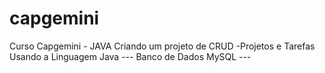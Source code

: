 # capgemini
Curso Capgemini - JAVA
Criando um projeto de CRUD -Projetos e Tarefas 
Usando a Linguagem Java --- Banco de Dados MySQL --- 
